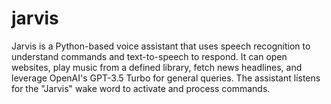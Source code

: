 # jarvis
Jarvis is a Python-based voice assistant that uses speech recognition to understand commands and text-to-speech to respond. It can open websites, play music from a defined library, fetch news headlines, and leverage OpenAI's GPT-3.5 Turbo for general queries. The assistant listens for the "Jarvis" wake word to activate and process commands.
